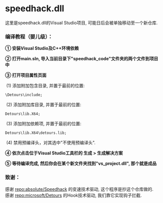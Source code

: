 # speedhack.dll

这里是speedhack.dll的Visual Studio项目, 可能日后会被单独移动至一个新仓库. 



### 编译教程（婴儿级）：

**① 安装Visual Studio及C++环境依赖**

**② 打开main.sln, 导入当前目录下"speedhack_code"文件夹的两个文件到项目中**

**③ 打开项目属性页面**

​	(1) 添加附加包含目录, 并置于最前的位置:  

```
\Detours\include;
```

​	(2) 添加附加库目录, 并置于最前的位置:  

```
Detours\lib.X64;
```

​	(3) 添加附加依赖项, 并置于最前的位置:  

```
Detours\lib.X64\detours.lib;
```

​	(4) 禁用预编译头，对其选中"不使用预编译头".

**④ 依次点击位于Visual Studio工具栏的 生成 > 生成解决方案**

**⑤ 等待编译完成, 然后你会在某个新文件夹找到"vs_project.dll", 那个就是成品**



### 致谢：

感谢 [repo:absoIute/Speedhack](https://github.com/absoIute/Speedhack) 的变速技术驱动, 这个程序是抄这个仓库做的.  
感谢 [repo:microsoft/Detours](https://github.com/microsoft/Detours) 的Hook技术驱动, 我们靠它实现钩子拦截.
